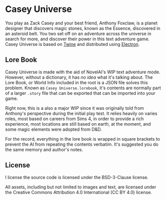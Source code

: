 # Casey Universe

You play as Zack Casey and your best friend, Anthony Foxclaw, is a planet designer that discovers magic stones, known as the Essence, discovered in an asteroid belt. You two set off on an adventure across the universe in search for more, and discover their power in this text adventure game. Casey Universe is based on [Twine](https://twinery.org/) and distributed using [Electron](https://www.electronjs.org/).

## Lore Book

Casey Universe is made with the aid of NovelAI's WIP text adventure mode. However, without a dictionary, it has *no idea* what it's talking about. The Lore Book, or World Info included in the root is a JSON file solves this problem. Known as ``Casey Universe.lorebook``, it's contents are normally part of a larger ``.story`` file that can be exported that can be imported into your game.

Right now, this is a also a major WIP since it was originally told from Anthony's perspective during the initial play test. It relies heavily on varies roles, most based on careers from Sims 4, in order to provide a rich experience, most locations are still based on earth, at the moment, and some magic elements were adopted from D&D.

For the record, everything in the lore book is wrapped in square brackets to prevent the AI from repeating the contents verbatim. It's suggested you do the same memory and author's notes.

## License

I license the source code is licensed under the BSD-3-Clause license.

All assets, including but not limited to images and text, are licensed under the Creative Commons Attribution 4.0 International (CC BY 4.0) license.
